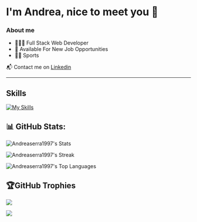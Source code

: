 <h1>I'm Andrea, nice to meet you 👋</h1>

### About me

- 👨🏻‍💻 Full Stack Web Developer
- 💼 Available For New Job Opportunities
- 🏃🏻 Sports

📬 Contact me on [Linkedin](https://www.linkedin.com/in/andrea-serra-b914ba285)

---

<h2>Skills</h2>

[![My Skills](https://skillicons.dev/icons?i=html,css,js,java,bootstrap,sass,vue,vite,php,mysql,laravel,figma,git,postman,idea,spring,maven,autocad,vscode,github)](https://skillicons.dev)

<h2>📊 GitHub Stats:</h2>

![Andreaserra1997's Stats](https://github-readme-stats.vercel.app/api?username=Andreaserra1997&theme=vue-dark&show_icons=true&hide_border=true&count_private=true)

![Andreaserra1997's Streak](https://github-readme-streak-stats.herokuapp.com/?user=Andreaserra1997&theme=vue-dark&hide_border=true)

![Andreaserra1997's Top Languages](https://github-readme-stats.vercel.app/api/top-langs/?username=Andreaserra1997&theme=vue-dark&show_icons=true&hide_border=true&layout=compact)

## 🏆GitHub Trophies

![](https://github-trophies.vercel.app/?username=Andreaserra1997&theme=radical&no-frame=false&no-bg=false&margin-w=4)

<a href="https://visitcount.itsvg.in">
  <img src="https://visitcount.itsvg.in/api?id=Andreaserra1997&label=Profile%20Views&color=1&icon=5&pretty=false" />
</a>
